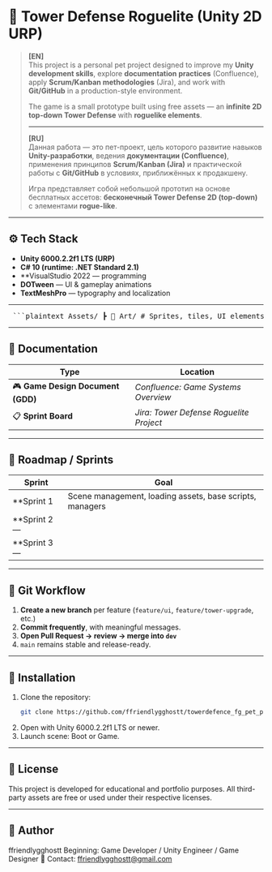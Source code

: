 # 🏰 Tower Defense Roguelite (Unity 2D URP)

> **[EN]**  
> This project is a personal pet project designed to improve my **Unity development skills**, explore **documentation practices** (Confluence), apply **Scrum/Kanban methodologies** (Jira), and work with **Git/GitHub** in a production-style environment.  
>  
> The game is a small prototype built using free assets — an **infinite 2D top-down Tower Defense** with **roguelike elements**.  
>
> ---
>
> **[RU]**  
> Данная работа — это пет-проект, цель которого развитие навыков **Unity-разработки**, ведения **документации (Confluence)**, применения принципов **Scrum/Kanban (Jira)** и практической работы с **Git/GitHub** в условиях, приближённых к продакшену.  
>
> Игра представляет собой небольшой прототип на основе бесплатных ассетов: **бесконечный Tower Defense 2D (top-down)** с элементами **rogue-like**.

---

## ⚙️ Tech Stack
- **Unity 6000.2.2f1 LTS (URP)**  
- **C# 10 (runtime: .NET Standard 2.1)**  
- **VisualStudio 2022 — programming
- **DOTween** — UI & gameplay animations  
- **TextMeshPro** — typography and localization

---
<pre> ```plaintext Assets/ ┣ 📁 Art/ # Sprites, tiles, UI elements ┣ 📁 Audio/ # Audio files ┣ 📁 Prefabs/ # Towers, enemies, UI prefabs ┣ 📁 Scenes/ # Levels and system scenes (MainMenu, Game, etc.) ┣ 📁 Scripts/ # Core logic, managers, systems ┣ 📁 UI/ # Canvas, HUD, menus ┣ 📁 Reference/ # reference for materials ┣ 📁 Settings/ # URP and project configuration ┗ 📁 Docs/ # docs, screenshots, sprint.md, UML ``` </pre>

---

## 🧭 Documentation
| Type | Location |
|------|-----------|
| 🎮 **Game Design Document (GDD)** | *Confluence: Game Systems Overview* |
| 📋 **Sprint Board** | *Jira: Tower Defense Roguelite Project* |

---

## 🏁 Roadmap / Sprints
| Sprint | Goal |
|---------|------|
| **Sprint 1 | Scene management, loading assets, base scripts, managers |
| **Sprint 2 —  |
| **Sprint 3 —  |

---

## 🚀 Git Workflow
1. **Create a new branch** per feature (`feature/ui`, `feature/tower-upgrade`, etc.)  
2. **Commit frequently**, with meaningful messages.  
3. **Open Pull Request → review → merge into `dev`**  
4. `main` remains stable and release-ready.  

---

## 🧩 Installation
1. Clone the repository:
   ```bash
   git clone https://github.com/ffriendlygghostt/towerdefence_fg_pet_project.git
2. Open with Unity 6000.2.2f1 LTS or newer.
3. Launch scene: Boot or Game.

---

## 📜 License
This project is developed for educational and portfolio purposes.
All third-party assets are free or used under their respective licenses.

---

## 👤 Author
ffriendlygghostt
Beginning: Game Developer / Unity Engineer / Game Designer
📧 Contact: ffriendlygghostt@gmail.com

